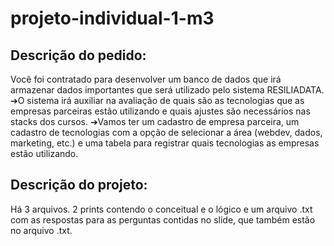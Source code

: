 # projeto-individual-1-m3

## Descrição do pedido:
Você foi contratado para desenvolver um banco de dados que irá armazenar dados importantes que será utilizado pelo sistema RESILIADATA.
➔O sistema irá auxiliar na avaliação de quais são as tecnologias que as empresas parceiras estão utilizando e quais ajustes são necessários nas stacks dos cursos.
➔Vamos ter um cadastro de empresa parceira, um cadastro de tecnologias com a opção de selecionar a área (webdev, dados, marketing, etc.) e uma tabela para registrar quais tecnologias as empresas estão utilizando.

## Descrição do projeto:
Há 3 arquivos. 2 prints contendo o conceitual e o lógico e um arquivo .txt com as respostas para as perguntas contidas no slide, que também estão no arquivo .txt.
